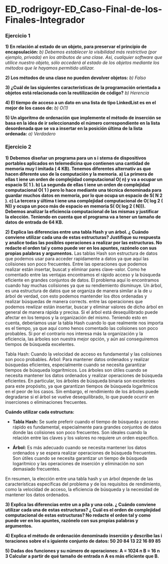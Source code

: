 # ED_rodrigoyr-ED_Caso-Final-de-los-Finales-Integrador

### Ejercicio 1
**1)     En relación al estado de un objeto, para preservar el principio de encapsulación:**
*b)    Debemos establecer la visibilidad más restrictiva (por ejemplo, privada) en los atributos de una clase. Así, cualquier software que utilice nuestro objeto, sólo accederá al estado de los objetos mediante los métodos que le hayamos permitido utilizar.*

**2)     Los métodos de una clase no pueden devolver objetos:**
*b)    Falso*

**3)     ¿Cuál de las siguientes características de la programación orientada a objetos está relacionada con la reutilización de código?**
*b)    Herencia*

**4)     El tiempo de acceso a un dato en una lista de tipo LinkedList es en el mejor de los casos de:**
*b)    O(1)*

**5)     Un algoritmo de ordenación que implemente el método de inserción se basa en la idea de ir seleccionando el número correspondiente en la lista desordenada que se va a insertar en la posición última de la lista ordenada:**
*a)    Verdadero*

### Ejercicio 2

**1)     Debemos diseñar un programa para un s i stema de dispositivos portables aplicados  en  telemedicina  que  contienen  una  cantidad  de  memoria  muy l imitada ( 4 KB). Tenemos diferentes alternativ as que hacen diferente uso de la computación y la memoria.
a)    La primera de ellas t iene un orden de complejidad computacional O( n) y va a ocupar un espacio S( 1 ).
b)    La segunda de ellas t iene un orden de complejidad computacional O( 1 ) pero lo hace mediante una técnica denominada para guardar muchos datos en memoria, por lo que ocupa un espacio de S( N 2 ).
c)     La tercera y última t iene una complejidad computacional de O( log 2 ( N)) y ocupa un poco más de espacio en memoria S( O( log 2 ( N))).
Debemos analizar la eficiencia computacional de las mismas y justificar la elección. Teniendo en cuenta que el programa va a tener un tamaño de datos de entrada de 64 KB.**

**2)     Explica las diferencias entre una tabla Hash y un árbol. ¿ Cuándo conviene utilizar cada una de estas estructuras? Justifique su respuesta y analice todas las posibles operaciones a realizar por las estructuras. No redacte el orden tal y como puede ver en los apuntes, razónelo con sus propias palabras y argumentos.**
Las tablas Hash son estructura de datos que podemos usar para acceder rapidamente a datos ya que aquí las colisiones son poco frecuentes. Entre las operaciones que podemos realizar están insertar, buscat y eliminar pares clave-valor. Como he comentado entre las ventajas encontramos el rápido acceso y la búsqueda eficiente en grandes conjuntos de datos. El problema aquí lo encontramos cuando hay muchas colisiones ya que su rendiemiento disminuye.
Un árbol, es una estructura de datos que se organiza de manera similar a la de u árbol de verdad, con esto podemos mantender los dtos ordenadas y realizar búsquedas de manera corrects. entre las operaciones que podemos rewlizar están insertar, buscar y eliminar valores de dicho árbol en general de manera rápida y precisa. Si el árbol está desequilibrado puede afectar en los tempos y la organización del mismo.
Teniendo esto en cuenta, deberíamos usar la tabla Hash cuando lo que realmente nos importa es el tiempo, ya que aquí como henos comentado las colisiones son poco probables. Si por el contrario nos interesa más la organización y la eficiencia, las árboles son nuestra mejor opción, y aún así conseguiremos tiempos de búsqueda excelentes.

Tabla Hash: Cuando la velocidad de acceso es fundamental y las colisiones son poco probables.
Árbol: Para mantener datos ordenados y realizar búsquedas eficientes, especialmente cuando se necesita garantizar tiempos de búsqueda logarítmicos.
Los árboles son útiles cuando se necesita mantener los datos ordenados y realizar operaciones de búsqueda eficientes. En particular, los árboles de búsqueda binaria son excelentes para este propósito, ya que garantizan tiempos de búsqueda logarítmicos en el peor de los casos. Sin embargo, el rendimiento de los árboles puede degradarse si el árbol se vuelve desequilibrado, lo que puede ocurrir en inserciones o eliminaciones frecuentes.

**Cuándo utilizar cada estructura:**

- **Tabla Hash:** Se suele preferir cuando el tiempo de búsqueda y acceso rápido es fundamental, especialmente para grandes conjuntos de datos donde las colisiones son poco frecuentes. Son ideales cuando la relación entre las claves y los valores no requiere un orden específico.
  
- **Árbol:** Es más adecuado cuando se necesita mantener los datos ordenados y se espera realizar operaciones de búsqueda frecuentes. Son útiles cuando se necesita garantizar un tiempo de búsqueda logarítmico y las operaciones de inserción y eliminación no son demasiado frecuentes.

En resumen, la elección entre una tabla hash y un árbol depende de las características específicas del problema y de los requisitos de rendimiento, como la velocidad de acceso, la eficiencia de búsqueda y la necesidad de mantener los datos ordenados.


**3)     Explica las diferencias entre un a pila y una cola. ¿ Cuándo conviene utilizar cada una de estas estructuras? ¿ Cuál es el orden de complejidad computacional de estas estructuras? No redacte el orden tal y como puede ver en los apuntes, razónelo con sus propias palabras y argumentos.**

**4)     Explica   el    método    de    ordenación    denominado    inserción               y     describe  las i teraciones sobre el s iguiente conjunto de datos: 50 20 84 13 22 16 89 85**

**5)     Dadas dos funciones y su número de operaciones:
A = 1024 n
B = 16 n 3
Calcular a partir de qué tamaño de entrada n A es más eficiente que B.**
